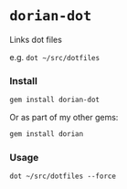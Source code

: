 # `dorian-dot`

Links dot files

e.g. `dot ~/src/dotfiles`

### Install

```bash
gem install dorian-dot
```

Or as part of my other gems:

```bash
gem install dorian
```

### Usage

```
dot ~/src/dotfiles --force
```
